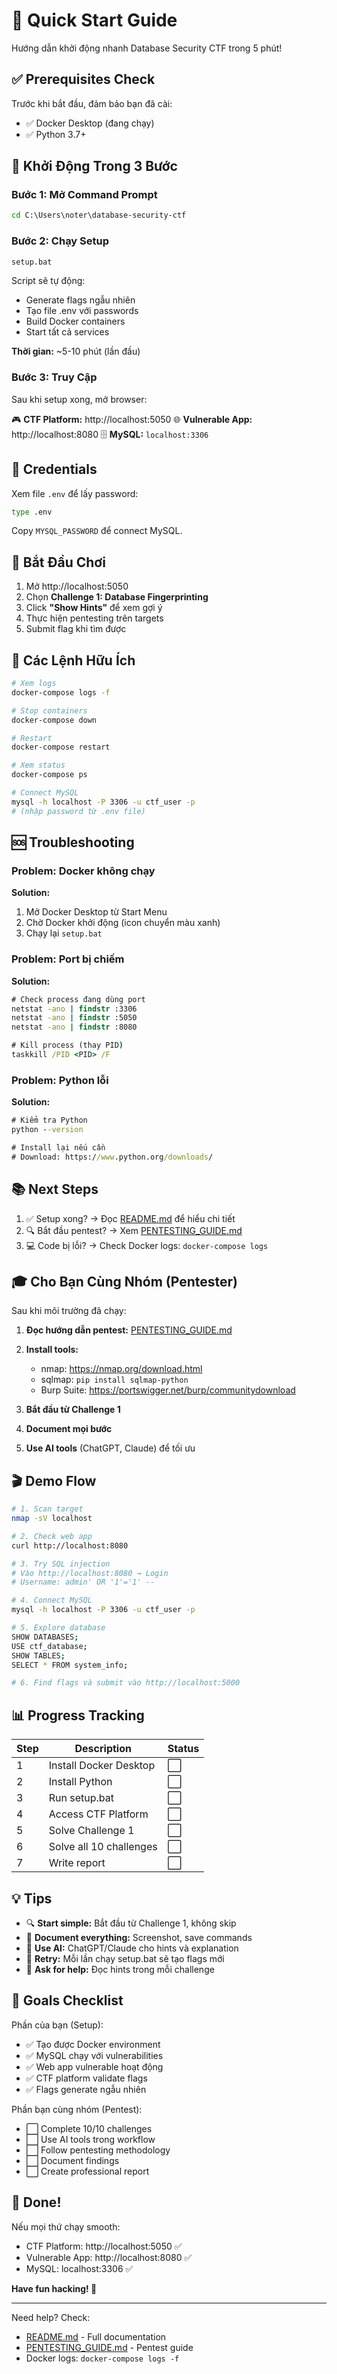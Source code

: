 # 🚀 Quick Start Guide

Hướng dẫn khởi động nhanh Database Security CTF trong 5 phút!

## ✅ Prerequisites Check

Trước khi bắt đầu, đảm bảo bạn đã cài:
- ✅ Docker Desktop (đang chạy)
- ✅ Python 3.7+

## 🏃 Khởi Động Trong 3 Bước

### Bước 1: Mở Command Prompt

```cmd
cd C:\Users\noter\database-security-ctf
```

### Bước 2: Chạy Setup

```cmd
setup.bat
```

Script sẽ tự động:
- Generate flags ngẫu nhiên
- Tạo file .env với passwords
- Build Docker containers
- Start tất cả services

**Thời gian:** ~5-10 phút (lần đầu)

### Bước 3: Truy Cập

Sau khi setup xong, mở browser:

🎮 **CTF Platform:** http://localhost:5050
🌐 **Vulnerable App:** http://localhost:8080
🗄️ **MySQL:** `localhost:3306`

## 📝 Credentials

Xem file `.env` để lấy password:
```cmd
type .env
```

Copy `MYSQL_PASSWORD` để connect MySQL.

## 🎯 Bắt Đầu Chơi

1. Mở http://localhost:5050
2. Chọn **Challenge 1: Database Fingerprinting**
3. Click **"Show Hints"** để xem gợi ý
4. Thực hiện pentesting trên targets
5. Submit flag khi tìm được

## 🔧 Các Lệnh Hữu Ích

```bash
# Xem logs
docker-compose logs -f

# Stop containers
docker-compose down

# Restart
docker-compose restart

# Xem status
docker-compose ps

# Connect MySQL
mysql -h localhost -P 3306 -u ctf_user -p
# (nhập password từ .env file)
```

## 🆘 Troubleshooting

### Problem: Docker không chạy
**Solution:**
1. Mở Docker Desktop từ Start Menu
2. Chờ Docker khởi động (icon chuyển màu xanh)
3. Chạy lại `setup.bat`

### Problem: Port bị chiếm
**Solution:**
```cmd
# Check process đang dùng port
netstat -ano | findstr :3306
netstat -ano | findstr :5050
netstat -ano | findstr :8080

# Kill process (thay PID)
taskkill /PID <PID> /F
```

### Problem: Python lỗi
**Solution:**
```cmd
# Kiểm tra Python
python --version

# Install lại nếu cần
# Download: https://www.python.org/downloads/
```

## 📚 Next Steps

1. ✅ Setup xong? → Đọc [README.md](README.md) để hiểu chi tiết
2. 🔍 Bắt đầu pentest? → Xem [PENTESTING_GUIDE.md](PENTESTING_GUIDE.md)
3. 💻 Code bị lỗi? → Check Docker logs: `docker-compose logs`

## 🎓 Cho Bạn Cùng Nhóm (Pentester)

Sau khi môi trường đã chạy:

1. **Đọc hướng dẫn pentest:** [PENTESTING_GUIDE.md](PENTESTING_GUIDE.md)
2. **Install tools:**
   - nmap: https://nmap.org/download.html
   - sqlmap: `pip install sqlmap-python`
   - Burp Suite: https://portswigger.net/burp/communitydownload

3. **Bắt đầu từ Challenge 1**
4. **Document mọi bước**
5. **Use AI tools** (ChatGPT, Claude) để tối ưu

## 🎬 Demo Flow

```bash
# 1. Scan target
nmap -sV localhost

# 2. Check web app
curl http://localhost:8080

# 3. Try SQL injection
# Vào http://localhost:8080 → Login
# Username: admin' OR '1'='1' --

# 4. Connect MySQL
mysql -h localhost -P 3306 -u ctf_user -p

# 5. Explore database
SHOW DATABASES;
USE ctf_database;
SHOW TABLES;
SELECT * FROM system_info;

# 6. Find flags và submit vào http://localhost:5000
```

## 📊 Progress Tracking

| Step | Description | Status |
|------|-------------|--------|
| 1 | Install Docker Desktop | ⬜ |
| 2 | Install Python | ⬜ |
| 3 | Run setup.bat | ⬜ |
| 4 | Access CTF Platform | ⬜ |
| 5 | Solve Challenge 1 | ⬜ |
| 6 | Solve all 10 challenges | ⬜ |
| 7 | Write report | ⬜ |

## 💡 Tips

- 🔍 **Start simple:** Bắt đầu từ Challenge 1, không skip
- 📝 **Document everything:** Screenshot, save commands
- 🤖 **Use AI:** ChatGPT/Claude cho hints và explanation
- 🔄 **Retry:** Mỗi lần chạy setup.bat sẽ tạo flags mới
- 👥 **Ask for help:** Đọc hints trong mỗi challenge

## 🎯 Goals Checklist

Phần của bạn (Setup):
- ✅ Tạo được Docker environment
- ✅ MySQL chạy với vulnerabilities
- ✅ Web app vulnerable hoạt động
- ✅ CTF platform validate flags
- ✅ Flags generate ngẫu nhiên

Phần bạn cùng nhóm (Pentest):
- ⬜ Complete 10/10 challenges
- ⬜ Use AI tools trong workflow
- ⬜ Follow pentesting methodology
- ⬜ Document findings
- ⬜ Create professional report

## 🎉 Done!

Nếu mọi thứ chạy smooth:
- CTF Platform: http://localhost:5050 ✅
- Vulnerable App: http://localhost:8080 ✅
- MySQL: localhost:3306 ✅

**Have fun hacking! 🚀**

---

Need help? Check:
- [README.md](README.md) - Full documentation
- [PENTESTING_GUIDE.md](PENTESTING_GUIDE.md) - Pentest guide
- Docker logs: `docker-compose logs -f`
